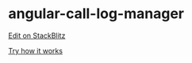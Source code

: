 # angular-call-log-manager

[Edit on StackBlitz](https://stackblitz.com/edit/angular-call-log-manager)

[Try how it works](https://angular-call-log-manager.stackblitz.io)
